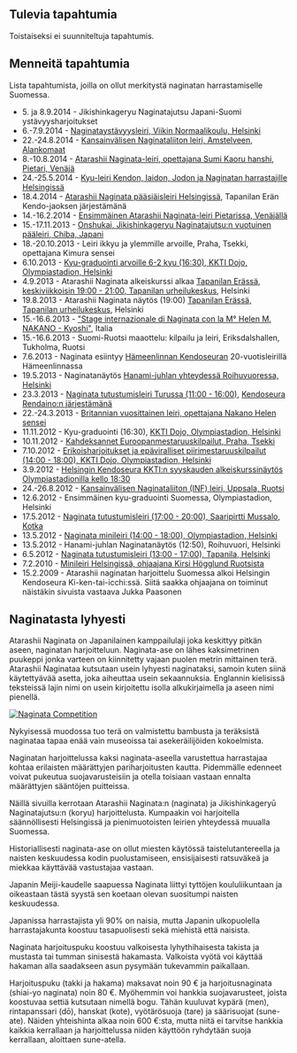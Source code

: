 
## Tulevia tapahtumia

Toistaiseksi ei suunniteltuja tapahtumis.

## Menneitä tapahtumia

Lista tapahtumista, joilla on ollut merkitystä naginatan harrastamiselle Suomessa.

-   5\. ja 8.9.2014 - Jikishinkageryu Naginatajutsu Japani-Suomi ystävyysharjoitukset
-   6.-7.9.2014 - [Naginataystävyysleiri,
    Viikin Normaalikoulu, Helsinki](https://www.facebook.com/events/501891759879564/ "Finnish Naginata Friendship Seminar 2014")
-   22.-24.8.2014 - [Kansainvälisen Naginataliiton leiri, Amstelveen, Alankomaat](http://international-naginata.org/drupal/node/17 "2014 INF seminar Announcement")
-   8.-10.8.2014 - [Atarashii Naginata-leiri, opettajana Sumi Kaoru hanshi, Pietari, Venäjä](https://www.facebook.com/events/1445263222387953 "Seminar on atarashii naginata with Sumi Kaoru sensei in St. Petersburg")
-   24.-25.5.2014 - [Kyu-leiri Kendon, Iaidon, Jodon ja Naginatan harrastajille Helsingissä](https://www.facebook.com/events/1410312342550257/ "FKA - Kyu-leiri Helsingissä")
-   18.4.2014 - [Atarashii Naginata pääsiäisleiri Helsingissä](https://www.facebook.com/events/254398958076220/ "Atarashii Naginata Pääsiäisleiri"),
    Tapanilan Erän Kendo-jaoksen järjestämänä
-   14.-16.2.2014 - [Ensimmäinen Atarashii Naginata-leiri Pietarissa,
    Venäjällä](https://www.facebook.com/events/1398129980435747/ "Открытый семинар по нагинате")
-   15.-17.11.2013 - [Onshukai, Jikishinkageryu Naginatajutsu:n vuotuinen pääleiri, Chiba,
    Japani](http://www.flickr.com/photos/paazio/11474557086/in/set-72157638410929463 "2013-11-17 Japan, Chiba - Onshukai training program")
-   18.-20.10.2013 - Leiri ikkyu ja ylemmille arvoille, Praha, Tsekki, opettajana Kimura sensei
-   6.10.2013 - [Kyu-graduointi arvoille 6-2 kyu (16:30), KKTI Dojo,
    Olympiastadion,
    Helsinki](https://www.facebook.com/events/157924271076783/ "Kyu-graduointi arvoille 6-2 kyu")
-   4.9.2013 - Atarashii Naginata alkeiskurssi alkaa [Tapanilan Erässä,
    keskiviikkoisin 19:00 - 21:00, Tapanilan
    urheilukeskus](http://www.tapanila-kendo.org/ "Tapanilan Erä - Kendojaos"),
    Helsinki
-   19.8.2013 - Atarashii Naginata näytös (19:00) [Tapanilan Erässä,
    Tapanilan
    urheilukeskus](http://www.tapanila-kendo.org/ "Tapanilan Erä - Kendojaos"),
    Helsinki
-   15.-16.6.2013 - ["Stage internazionale di Naginata con la M° Helen
    M. NAKANO -
    Kyoshi"](http://www.kendo.it/calendario/calendario.cfm "Elenco Eventi CIK e di altre federazioni europee"),
    Italia
-   15.-16.6.2013 - Suomi-Ruotsi maaottelu: kilpailu ja leiri,
    Eriksdalshallen, Tukholma, Ruotsi
-   7.6.2013 - Naginata esiintyy [Hämeenlinnan
    Kendoseuran](http://www.jookenkai.net/ "Hämeenlinna - Joo Ken Kai")
    20-vuotisleirillä Hämeenlinnassa
-   19.5.2013 - Naginatanäytös [Hanami-juhlan yhteydessä Roihuvuoressa,
    Helsinki](http://www.roihuvuori.fi/hanami/ "Seuraava hanami-juhla Roihuvuoren kirsikkapuistossa toukukuussa 2013")
-   23.3.2013 - [Naginata tutustumisleiri Turussa (11:00 -
    16:00)](https://www.facebook.com/events/136689943169944/ "Atarashii naginata leiri"),
    [Kendoseura Rendaino:n
    järjestämänä](http://www.rendaino.fi/ "Turun kendoseura rendaino ry")
-   22.-24.3.2013 - [Britannian vuosittainen leiri, opettajana Nakano
    Helen
    sensei](http://www.naginata.org.uk/2013-annual-british-naginata-seminar-details/ "2013 Annual British Naginata Seminar Details")
-   11.11.2012 - Kyu-graduointi (16:30), [KKTI Dojo, Olympiastadion,
    Helsinki](http://www.kendohelsinki.org/?sivu=kartta "Kartta Olympiastadionille")
-   10.11.2012 - [Kahdeksannet Euroopanmestaruuskilpailut, Praha,
    Tsekki](http://www.enc2012.cz/ "Naginatan Euroopanmestaruuskilpailut 2012")
-   7.10.2012 - [Erikoisharjoitukset ja epäviralliset
    piirimestaruuskilpailut (14:00 - 18:00), KKTI Dojo, Olympiastadion,
    Helsinki](https://www.facebook.com/events/530673156947346/ "Naginata Helsinki special training")
-   3.9.2012 - [Helsingin Kendoseura KKTI:n syyskauden
    alkeiskurssinäytös Olympiastadionilla kello
    18:30](https://www.facebook.com/events/187144878084491/ "KKTI Alkeiskurssinäytös")
-   24.-26.8.2012 - [Kansainvälisen Naginataliiton (INF) leiri, Uppsala,
    Ruotsi](https://www.facebook.com/events/124522334303072/ "INF Seminar Uppsala, Sweden")
-   12.6.2012 - Ensimmäinen kyu-graduointi Suomessa, Olympiastadion,
    Helsinki
-   17.5.2012 - [Naginata tutustumisleiri (17:00 - 20:00), Saaripirtti
    Mussalo,
    Kotka](https://www.facebook.com/events/180686655386832/ "Naginata Tutustumisleiri - Kotka")
-   13.5.2012 - [Naginata minileiri (14:00 - 18:00), Olympiastadion,
    Helsinki](https://www.facebook.com/events/385015054876105/ "Naginata Minileiri - Helsinki")
-   13.5.2012 - Hanami-juhlan Naginatanäytös (12:50), Roihuvuori,
    Helsinki
-   6.5.2012 - [Naginata tutustumisleiri (13:00 - 17:00), Tapanila,
    Helsinki](https://www.facebook.com/events/296023357146874/ "Naginata Tutustumisleiri - Tapanila")
-   7.2.2010 - [Minileiri Helsingissä, ohjaajana Kirsi Högglund
    Ruotsista](http://www.flickr.com/photos/paazio/sets/72157623374097714/ "Naginata - Helsinki (FI) - 2010/02/07")
-   15.2.2009 - Atarashii naginatan harjoittelu Suomessa alkoi Helsingin
    Kendoseura Ki-ken-tai-icchi:ssä. Siitä saakka ohjaajana on toiminut
    näistäkin sivuista vastaava Jukka Paasonen

## Naginatasta lyhyesti

Atarashii Naginata on Japanilainen kamppailulaji joka keskittyy pitkän
aseen, naginatan harjoitteluun. Naginata-ase on lähes kaksimetrinen
puukeppi jonka varteen on kiinnitetty vajaan puolen metrin mittainen
terä. Atarashii Naginataa kutsutaan usein lyhyesti naginataksi, samoin
kuten siinä käytettyävää asetta, joka aiheuttaa usein sekaannuksia.
Englannin kielisissä teksteissä lajin nimi on usein kirjoitettu isolla
alkukirjaimella ja aseen nimi pienellä.

[![Naginata
Competition](http://farm7.staticflickr.com/6059/6283180930_4405e8e6f1_m.jpg)
](http://flickr.com/photos/96248369@N00/6283180930 "Naginata Competition / ethics_gradient")

Nykyisessä muodossa tuo terä on valmistettu bambusta ja teräksistä
naginataa tapaa enää vain museoissa tai asekeräilijöiden kokoelmista.

Naginatan harjoittelussa kaksi naginata-aseella varustettua harrastajaa
kohtaa erilaisten määrättyjen pariharjoitusten kautta. Pidemmälle
edenneet voivat pukeutua suojavarusteisiin ja otella toisiaan vastaan
ennalta määrättyjen sääntöjen puitteissa.

Näillä sivuilla kerrotaan Atarashii Naginata:n (naginata) ja
Jikishinkageryū Naginatajutsu:n (koryu) harjoittelusta. Kumpaakin voi
harjoitella säännöllisesti Helsingissä ja pienimuotoisten leirien
yhteydessä muualla Suomessa.

Historiallisesti naginata-ase on ollut miesten käytössä
taistelutantereella ja naisten keskuudessa kodin puolustamiseen,
ensisijaisesti ratsuväkeä ja miekkaa käyttävää vastustajaa vastaan.

Japanin Meiji-kaudelle saapuessa Naginata liittyi tyttöjen
koululiikuntaan ja oikeastaan tästä syystä sen koetaan olevan suositumpi
naisten keskuudessa.

Japanissa harrastajista yli 90% on naisia, mutta Japanin ulkopuolella
harrastajakunta koostuu tasapuolisesti sekä miehistä että naisista.

Naginata harjoituspuku koostuu valkoisesta lyhythihaisesta takista ja
mustasta tai tumman sinisestä hakamasta. Valkoista vyötä voi käyttää
hakaman alla saadakseen asun pysymään tukevammin paikallaan.

Harjoituspuku (takki ja hakama) maksavat noin 90 € ja harjoitusnaginata
(shiai-yo naginata) noin 80 €. Myöhemmin voi hankkia suojavarusteet,
joista koostuvaa settiä kutsutaan nimellä bogu. Tähän kuuluvat kypärä
(men), rintapanssari (dō), hanskat (kote), vyötärösuoja (tare) ja
säärisuojat (sune-ate). Näiden yhteishinta alkaa noin 600 €:sta, mutta
niitä ei tarvitse hankkia kaikkia kerrallaan ja harjoittelussa niiden
käyttöön ryhdytään suoja kerrallaan, aloittaen sune-atella.
